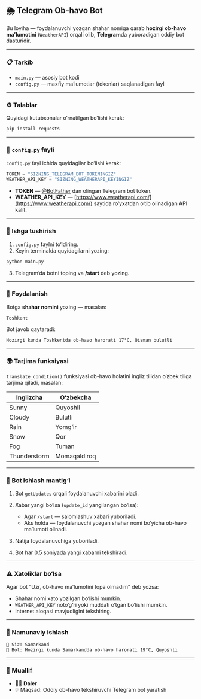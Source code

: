 ## 🌦️ Telegram Ob-havo Bot

Bu loyiha — foydalanuvchi yozgan shahar nomiga qarab **hozirgi ob-havo ma’lumotini** (`WeatherAPI`) orqali olib, **Telegram**da yuboradigan oddiy bot dasturidir.

---

### 📋 Tarkib

* `main.py` — asosiy bot kodi
* `config.py` — maxfiy ma’lumotlar (tokenlar) saqlanadigan fayl

---

### ⚙️ Talablar

Quyidagi kutubxonalar o‘rnatilgan bo‘lishi kerak:

```bash
pip install requests
```

---

### 🔑 `config.py` fayli

`config.py` fayl ichida quyidagilar bo‘lishi kerak:

```python
TOKEN = "SIZNING_TELEGRAM_BOT_TOKENINGIZ"
WEATHER_API_KEY = "SIZNING_WEATHERAPI_KEYINGIZ"
```

* **TOKEN** — [@BotFather](https://t.me/BotFather) dan olingan Telegram bot token.
* **WEATHER_API_KEY** — [https://www.weatherapi.com/](https://www.weatherapi.com/) saytida ro‘yxatdan o‘tib olinadigan API kalit.

---

### 🚀 Ishga tushirish

1. `config.py` faylni to‘ldiring.
2. Keyin terminalda quyidagilarni yozing:

```bash
python main.py
```

3. Telegram’da botni toping va **/start** deb yozing.

---

### 💬 Foydalanish

Botga **shahar nomini** yozing — masalan:

```
Toshkent
```

Bot javob qaytaradi:

```
Hozirgi kunda Toshkentda ob-havo harorati 17°C, Qisman bulutli
```

---

### 🌍 Tarjima funksiyasi

`translate_condition()` funksiyasi ob-havo holatini ingliz tilidan o‘zbek tiliga tarjima qiladi, masalan:

| Inglizcha    | O‘zbekcha    |
| ------------ | ------------ |
| Sunny        | Quyoshli     |
| Cloudy       | Bulutli      |
| Rain         | Yomg‘ir      |
| Snow         | Qor          |
| Fog          | Tuman        |
| Thunderstorm | Momaqaldiroq |

---

### 🧠 Bot ishlash mantig‘i

1. Bot `getUpdates` orqali foydalanuvchi xabarini oladi.
2. Xabar yangi bo‘lsa (`update_id` yangilangan bo‘lsa):

   * Agar `/start` — salomlashuv xabari yuboriladi.
   * Aks holda — foydalanuvchi yozgan shahar nomi bo‘yicha ob-havo ma’lumoti olinadi.
3. Natija foydalanuvchiga yuboriladi.
4. Bot har 0.5 soniyada yangi xabarni tekshiradi.

---

### ⚠️ Xatoliklar bo‘lsa

Agar bot “Uzr, ob-havo ma’lumotini topa olmadim” deb yozsa:

* Shahar nomi xato yozilgan bo‘lishi mumkin.
* `WEATHER_API_KEY` noto‘g‘ri yoki muddati o‘tgan bo‘lishi mumkin.
* Internet aloqasi mavjudligini tekshiring.

---

### 📸 Namunaviy ishlash

```
👤 Siz: Samarkand  
🤖 Bot: Hozirgi kunda Samarkandda ob-havo harorati 19°C, Quyoshli
```

---

### 🧾 Muallif

* 👨‍💻 **Daler**
* 💡 Maqsad: Oddiy ob-havo tekshiruvchi Telegram bot yaratish

